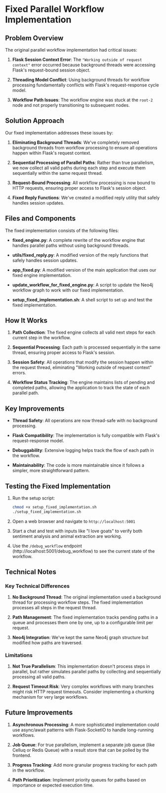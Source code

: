 # Fixed Parallel Workflow Implementation

## Problem Overview

The original parallel workflow implementation had critical issues:

1. **Flask Session Context Error**: The `"Working outside of request context"` error occurred because background threads were accessing Flask's request-bound session object.

2. **Threading Model Conflict**: Using background threads for workflow processing fundamentally conflicts with Flask's request-response cycle model.

3. **Workflow Path Issues**: The workflow engine was stuck at the `root-2` node and not properly transitioning to subsequent nodes.

## Solution Approach

Our fixed implementation addresses these issues by:

1. **Eliminating Background Threads**: We've completely removed background threads from workflow processing to ensure all operations happen within Flask's request context.

2. **Sequential Processing of Parallel Paths**: Rather than true parallelism, we now collect all valid paths during each step and execute them sequentially within the same request thread.

3. **Request-Bound Processing**: All workflow processing is now bound to HTTP requests, ensuring proper access to Flask's session object.

4. **Fixed Reply Functions**: We've created a modified reply utility that safely handles session updates.

## Files and Components

The fixed implementation consists of the following files:

- **fixed_engine.py**: A complete rewrite of the workflow engine that handles parallel paths without using background threads.

- **utils/fixed_reply.py**: A modified version of the reply functions that safely handles session updates.

- **app_fixed.py**: A modified version of the main application that uses our fixed engine implementation.

- **update_workflow_for_fixed_engine.py**: A script to update the Neo4j workflow graph to work with our fixed implementation.

- **setup_fixed_implementation.sh**: A shell script to set up and test the fixed implementation.

## How It Works

1. **Path Collection**: The fixed engine collects all valid next steps for each current step in the workflow.

2. **Sequential Processing**: Each path is processed sequentially in the same thread, ensuring proper access to Flask's session.

3. **Session Safety**: All operations that modify the session happen within the request thread, eliminating "Working outside of request context" errors.

4. **Workflow Status Tracking**: The engine maintains lists of pending and completed paths, allowing the application to track the state of each parallel path.

## Key Improvements

- **Thread Safety**: All operations are now thread-safe with no background processing.

- **Flask Compatibility**: The implementation is fully compatible with Flask's request-response model.

- **Debuggability**: Extensive logging helps track the flow of each path in the workflow.

- **Maintainability**: The code is more maintainable since it follows a simpler, more straightforward pattern.

## Testing the Fixed Implementation

1. Run the setup script:
   ```bash
   chmod +x setup_fixed_implementation.sh
   ./setup_fixed_implementation.sh
   ```

2. Open a web browser and navigate to `http://localhost:5001`

3. Start a chat and test with inputs like "I love goats" to verify both sentiment analysis and animal extraction are working.

4. Use the `/debug_workflow` endpoint (http://localhost:5001/debug_workflow) to see the current state of the workflow.

## Technical Notes

### Key Technical Differences

1. **No Background Thread**: The original implementation used a background thread for processing workflow steps. The fixed implementation processes all steps in the request thread.

2. **Path Management**: The fixed implementation tracks pending paths in a queue and processes them one by one, up to a configurable limit per request.

3. **Neo4j Integration**: We've kept the same Neo4j graph structure but modified how paths are traversed.

### Limitations

1. **Not True Parallelism**: This implementation doesn't process steps in parallel, but rather simulates parallel paths by collecting and sequentially processing all valid paths.

2. **Request Timeout Risk**: Very complex workflows with many branches might risk HTTP request timeouts. Consider implementing a chunking mechanism for very large workflows.

## Future Improvements

1. **Asynchronous Processing**: A more sophisticated implementation could use async/await patterns with Flask-SocketIO to handle long-running workflows.

2. **Job Queue**: For true parallelism, implement a separate job queue (like Celluq or Redis Queue) with a result store that can be polled by the frontend.

3. **Progress Tracking**: Add more granular progress tracking for each path in the workflow.

4. **Path Prioritization**: Implement priority queues for paths based on importance or expected execution time. 
